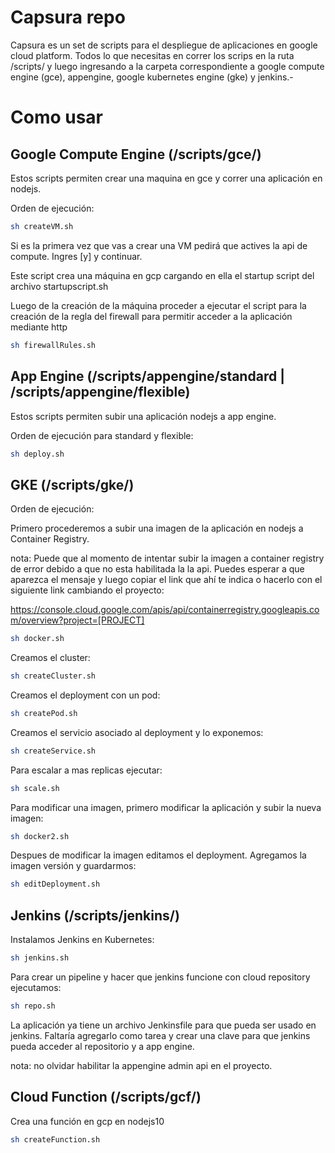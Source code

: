 # Capsura repo

Capsura es un set de scripts para el despliegue de aplicaciones en google cloud platform. Todos lo que necesitas en correr los scrips en la ruta /scripts/ y luego ingresando a la carpeta correspondiente a google compute engine (gce), appengine, google kubernetes engine (gke) y jenkins.-

# Como usar

## Google Compute Engine (/scripts/gce/)

Estos scripts permiten crear una maquina en gce y correr una aplicación en nodejs.

Orden de ejecución:

```bash
sh createVM.sh
```
Si es la primera vez que vas a crear una VM pedirá que actives la api de compute. Ingres [y] y continuar.

Este script crea una máquina en gcp cargando en ella el startup script del archivo startupscript.sh

Luego de la creación de la máquina proceder a ejecutar el script para la creación de la regla del firewall para permitir acceder a la aplicación mediante http

```bash
sh firewallRules.sh
```

## App Engine (/scripts/appengine/standard | /scripts/appengine/flexible)

Estos scripts permiten subir una aplicación nodejs a app engine.

Orden de ejecución para standard y flexible:

```bash
sh deploy.sh
```

## GKE (/scripts/gke/)

Orden de ejecución:

Primero procederemos a subir una imagen de la aplicación en nodejs a Container Registry.

nota: Puede que al momento de intentar subir la imagen a container registry de error debido a que no esta habilitada la la api. Puedes esperar a que aparezca el mensaje y luego copiar el link que ahí te indica o hacerlo con el siguiente link cambiando el proyecto:

https://console.cloud.google.com/apis/api/containerregistry.googleapis.com/overview?project=[PROJECT]

```bash
sh docker.sh
```

Creamos el cluster:

```bash
sh createCluster.sh
```

Creamos el deployment con un pod:

```bash
sh createPod.sh
```

Creamos el servicio asociado al deployment y lo exponemos:

```bash
sh createService.sh
```

Para escalar a mas replicas ejecutar:

```bash
sh scale.sh
```

Para modificar una imagen, primero modificar la aplicación y subir la nueva imagen:

```bash
sh docker2.sh
```

Despues de modificar la imagen editamos el deployment. Agregamos la imagen versión y guardarmos:

```bash
sh editDeployment.sh
```

## Jenkins (/scripts/jenkins/)

Instalamos Jenkins en Kubernetes:

```bash
sh jenkins.sh
```

Para crear un pipeline y hacer que jenkins funcione con cloud repository ejecutamos:

```bash
sh repo.sh
```

La aplicación ya tiene un archivo Jenkinsfile para que pueda ser usado en jenkins. Faltaría agregarlo como tarea y crear una clave para que jenkins pueda acceder al repositorio y a app engine.

nota: no olvidar habilitar la appengine admin api en el proyecto.


## Cloud Function (/scripts/gcf/)

Crea una función en gcp en nodejs10

```bash
sh createFunction.sh
```

